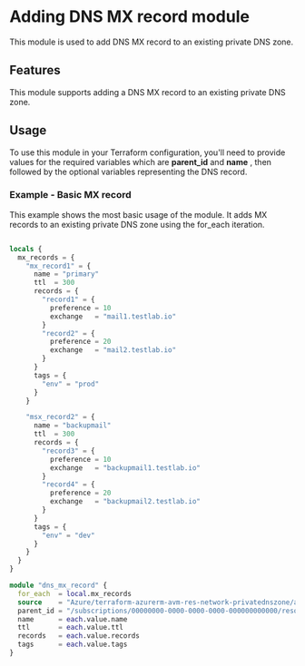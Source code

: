 # Adding DNS MX record module

This module is used to add DNS MX record to an existing private DNS zone.

## Features

This module supports adding a DNS MX record to an existing private DNS zone.

## Usage

To use this module in your Terraform configuration, you'll need to provide values for the required variables which are **parent_id** and **name** , then followed by the optional variables representing the DNS record.

### Example - Basic MX record

This example shows the most basic usage of the module. It adds MX records to an existing private DNS zone using the for_each iteration.

```terraform

locals {
  mx_records = {
    "mx_record1" = {
      name = "primary"
      ttl  = 300
      records = {
        "record1" = {
          preference = 10
          exchange   = "mail1.testlab.io"
        }
        "record2" = {
          preference = 20
          exchange   = "mail2.testlab.io"
        }
      }
      tags = {
        "env" = "prod"
      }
    }

    "msx_record2" = {
      name = "backupmail"
      ttl  = 300
      records = {
        "record3" = {
          preference = 10
          exchange   = "backupmail1.testlab.io"
        }
        "record4" = {
          preference = 20
          exchange   = "backupmail2.testlab.io"
        }
      }
      tags = {
        "env" = "dev"
      }
    }
  }
}

module "dns_mx_record" {
  for_each  = local.mx_records
  source    = "Azure/terraform-azurerm-avm-res-network-privatednszone/azurerm//modules/private_dns_mx_record"
  parent_id = "/subscriptions/00000000-0000-0000-0000-000000000000/resourceGroups/myResourceGroup/providers/Microsoft.Network/privateDnsZones/mydomain.com"
  name      = each.value.name
  ttl       = each.value.ttl
  records   = each.value.records
  tags      = each.value.tags
}

```
